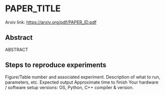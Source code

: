 # PAPER_TITLE

Arxiv link: https://arxiv.org/pdf/PAPER_ID.pdf

## Abstract

ABSTRACT

## Steps to reproduce experiments

Figure/Table number and associated experiment.
Description of what to run, parameters, etc.
Expected output
Approximate time to finish
Your hardware / software setup versions:
OS, Python, C++ compiler & version.

